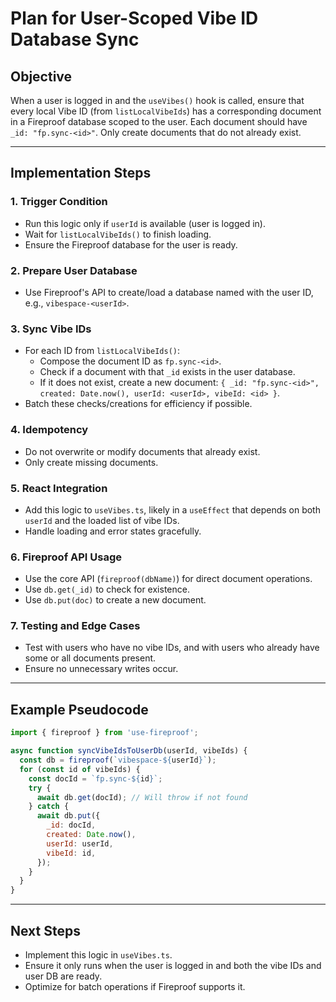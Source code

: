 # Plan for User-Scoped Vibe ID Database Sync

## Objective

When a user is logged in and the `useVibes()` hook is called, ensure that every local Vibe ID (from `listLocalVibeIds`) has a corresponding document in a Fireproof database scoped to the user. Each document should have `_id: "fp.sync-<id>"`. Only create documents that do not already exist.

---

## Implementation Steps

### 1. Trigger Condition

- Run this logic only if `userId` is available (user is logged in).
- Wait for `listLocalVibeIds()` to finish loading.
- Ensure the Fireproof database for the user is ready.

### 2. Prepare User Database

- Use Fireproof's API to create/load a database named with the user ID, e.g., `vibespace-<userId>`.

### 3. Sync Vibe IDs

- For each ID from `listLocalVibeIds()`:
  - Compose the document ID as `fp.sync-<id>`.
  - Check if a document with that `_id` exists in the user database.
  - If it does not exist, create a new document: `{ _id: "fp.sync-<id>", created: Date.now(), userId: <userId>, vibeId: <id> }`.
- Batch these checks/creations for efficiency if possible.

### 4. Idempotency

- Do not overwrite or modify documents that already exist.
- Only create missing documents.

### 5. React Integration

- Add this logic to `useVibes.ts`, likely in a `useEffect` that depends on both `userId` and the loaded list of vibe IDs.
- Handle loading and error states gracefully.

### 6. Fireproof API Usage

- Use the core API (`fireproof(dbName)`) for direct document operations.
- Use `db.get(_id)` to check for existence.
- Use `db.put(doc)` to create a new document.

### 7. Testing and Edge Cases

- Test with users who have no vibe IDs, and with users who already have some or all documents present.
- Ensure no unnecessary writes occur.

---

## Example Pseudocode

```js
import { fireproof } from 'use-fireproof';

async function syncVibeIdsToUserDb(userId, vibeIds) {
  const db = fireproof(`vibespace-${userId}`);
  for (const id of vibeIds) {
    const docId = `fp.sync-${id}`;
    try {
      await db.get(docId); // Will throw if not found
    } catch {
      await db.put({
        _id: docId,
        created: Date.now(),
        userId: userId,
        vibeId: id,
      });
    }
  }
}
```

---

## Next Steps

- Implement this logic in `useVibes.ts`.
- Ensure it only runs when the user is logged in and both the vibe IDs and user DB are ready.
- Optimize for batch operations if Fireproof supports it.
